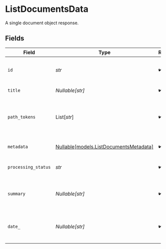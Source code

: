 # ListDocumentsData

A single document object response.


## Fields

| Field                                                                        | Type                                                                         | Required                                                                     | Description                                                                  | Example                                                                      |
| ---------------------------------------------------------------------------- | ---------------------------------------------------------------------------- | ---------------------------------------------------------------------------- | ---------------------------------------------------------------------------- | ---------------------------------------------------------------------------- |
| `id`                                                                         | *str*                                                                        | :heavy_check_mark:                                                           | Unique identifier for the document.                                          | doc_1234567890abcdef                                                         |
| `title`                                                                      | *Nullable[str]*                                                              | :heavy_check_mark:                                                           | Title of the document.                                                       | Invoice April 2024                                                           |
| `path_tokens`                                                                | List[*str*]                                                                  | :heavy_check_mark:                                                           | Array of path tokens representing the document's location.                   | [<br/>"invoices",<br/>"2024",<br/>"april",<br/>"invoice-123.pdf"<br/>]       |
| `metadata`                                                                   | [Nullable[models.ListDocumentsMetadata]](../models/listdocumentsmetadata.md) | :heavy_check_mark:                                                           | Metadata about the document.                                                 |                                                                              |
| `processing_status`                                                          | *str*                                                                        | :heavy_check_mark:                                                           | Processing status of the document.                                           | processed                                                                    |
| `summary`                                                                    | *Nullable[str]*                                                              | :heavy_check_mark:                                                           | Summary or extracted content from the document.                              | Invoice for April 2024, total $1,200.00                                      |
| `date_`                                                                      | *Nullable[str]*                                                              | :heavy_check_mark:                                                           | Date associated with the document (ISO 8601).                                | 2024-04-30                                                                   |